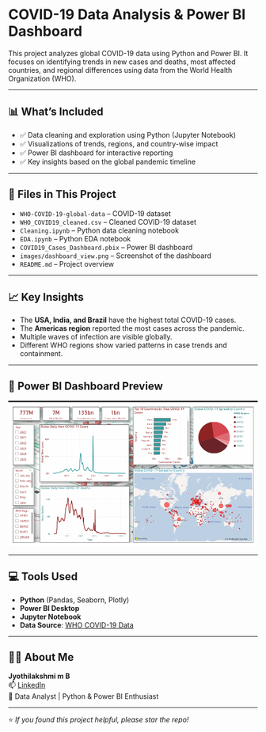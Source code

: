 #  COVID-19 Data Analysis & Power BI Dashboard

This project analyzes global COVID-19 data using Python and Power BI. It focuses on identifying trends in new cases and deaths, most affected countries, and regional differences using data from the World Health Organization (WHO).

---

## 📊 What’s Included

- ✅ Data cleaning and exploration using Python (Jupyter Notebook)
- ✅ Visualizations of trends, regions, and country-wise impact
- ✅ Power BI dashboard for interactive reporting
- ✅ Key insights based on the global pandemic timeline

---

## 📁 Files in This Project

- `WHO-COVID-19-global-data` – COVID-19 dataset
- `WHO_COVID19_cleaned.csv` – Cleaned COVID-19 dataset
- `Cleaning.ipynb` – Python data cleaning notebook
- `EDA.ipynb` – Python EDA notebook
- `COVID19_Cases_Dashboard.pbix` – Power BI dashboard
- `images/dashboard_view.png` – Screenshot of the dashboard
- `README.md` – Project overview

---

## 📈 Key Insights

- The **USA, India, and Brazil** have the highest total COVID-19 cases.
- The **Americas region** reported the most cases across the pandemic.
- Multiple waves of infection are visible globally.
- Different WHO regions show varied patterns in case trends and containment.

---

## 📸 Power BI Dashboard Preview

![Dashboard Screenshot](Images/Dashboard.png)

---

## 💻 Tools Used

- **Python** (Pandas, Seaborn, Plotly)
- **Power BI Desktop**
- **Jupyter Notebook**
- **Data Source**: [WHO COVID-19 Data](https://covid19.who.int/data)

---

## 👩‍💼 About Me

**Jyothilakshmi m B**  
📫 [LinkedIn](https://www.linkedin.com/in/jyothilakshmi--mb)  
💼 Data Analyst | Python & Power BI Enthusiast

---

⭐ *If you found this project helpful, please star the repo!*
